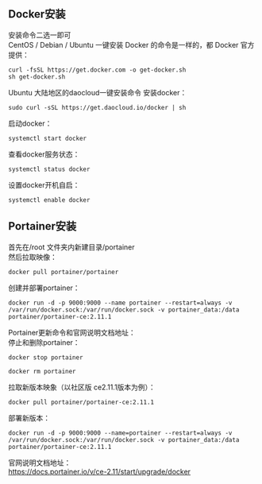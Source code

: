 ## Docker安装
安装命令二选一即可   
CentOS / Debian / Ubuntu 一键安装 Docker 的命令是一样的，都 Docker 官方提供：
```
curl -fsSL https://get.docker.com -o get-docker.sh
sh get-docker.sh
```
Ubuntu 大陆地区的daocloud一键安装命令 安装docker：
```
sudo curl -sSL https://get.daocloud.io/docker | sh
```
   
启动docker：
```
systemctl start docker
```
查看docker服务状态：
```
systemctl status docker
```
设置docker开机自启：
```
systemctl enable docker
```
   
## Portainer安装   
首先在/root 文件夹内新建目录/portainer   
然后拉取映像：   
```
docker pull portainer/portainer
```
创建并部署portainer：
```
docker run -d -p 9000:9000 --name portainer --restart=always -v /var/run/docker.sock:/var/run/docker.sock -v portainer_data:/data portainer/portainer-ce:2.11.1
```
Portainer更新命令和官网说明文档地址：  
停止和删除portainer：   
```
docker stop portainer
```
```
docker rm portainer
```
拉取新版本映象（以社区版 ce2.11.1版本为例）：   
```
docker pull portainer/portainer-ce:2.11.1
```
部署新版本：   
```
docker run -d -p 9000:9000 --name=portainer --restart=always -v /var/run/docker.sock:/var/run/docker.sock -v portainer_data:/data portainer/portainer-ce:2.11.1
```
官网说明文档地址：   
https://docs.portainer.io/v/ce-2.11/start/upgrade/docker
